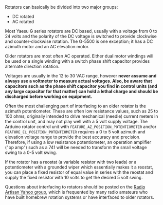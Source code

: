 Rotators can basically be divided into two major groups:
* DC rotated
* AC rotated

Most Yaesu G series rotators are DC based, usually with a voltage from 0 to 24 volts and the polarity of  the DC voltage is switched to provide clockwise and counter-clockwise rotation.  The G-5500 is one exception; it has a DC azimuth motor and an AC elevation motor.

Older rotators are most often AC operated.  Either dual motor windings will be used or a single winding with a switch phase shift capacitor provides alternate direction rotation.

Voltages are usually in the 12 to 30 VAC range, however **never assume and always use a voltmeter to measure actual voltages.  Also, be aware that capacitors such as the phase shift capacitor you find in control units (and any large capacitor for that matter) can hold a lethal charge and should be discharged before working on equipment.**

Often the most challenging part of interfacing to an older rotator is the azimuth potentiometer. These are often low resistance values, such as 25 to 100 ohms, originally intended to drive mechanical (needle) current meters in the control unit, and may not play well with a 5 volt supply voltage. The Arduino rotator control unit with `FEATURE_AZ_POSITION_POTENTIOMETER` and/or `FEATURE_EL_POSITION_POTENTIOMETER` requires a 0 to 5 volt azimuth and elevation voltage range to provide the best accuracy and precision.  Therefore, if using a low resistance potentiometer, an operation amplifier ("op amp") such as a 741 will be needed to transform the small voltage swing to a 0-5 volt swing.

If the rotator has a reostat (a variable resistor with two leads) or a potentiometer with a grounded wiper which essentially makes it a reostat, you can place a fixed resistor of equal value in series with the reostat and supply the fixed resistor with 10 volts to get the desired 5 volt swing.

Questions about interfacing to rotators should be posted on the [Radio Artisan Yahoo group](https://groups.yahoo.com/neo/groups/radioartisan/info), which is frequented by many radio amateurs who have built homebrew rotation systems or have interfaced to older rotators.
